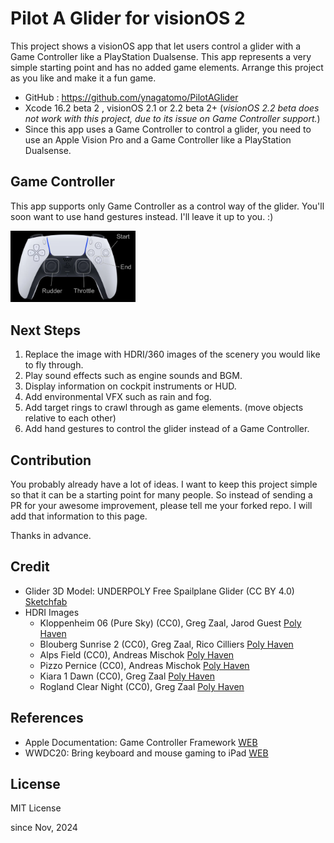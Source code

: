 # Pilot A Glider for visionOS 2

This project shows a visionOS app that let users control a glider with a Game Controller like a PlayStation Dualsense.
This app represents a very simple starting point and has no added game elements.
Arrange this project as you like and make it a fun game.

- GitHub : https://github.com/ynagatomo/PilotAGlider
- Xcode 16.2 beta 2 , visionOS 2.1 or 2.2 beta 2+ (<em>visionOS 2.2 beta does not work with this project, due to its issue on Game Controller support.</em>)
- Since this app uses a Game Controller to control a glider, you need to use an Apple Vision Pro and a Game Controller like a PlayStation Dualsense.

<!--
<img src="imgs/screenshot.jpg">
<img src="imgs/rk720.gif">
-->

## Game Controller

This app supports only Game Controller as a control way of the glider.
You'll soon want to use hand gestures instead. I'll leave it up to you. :)

<img src="imgs/gamecontroller.png" width=200>


## Next Steps

1. Replace the image with HDRI/360 images of the scenery you would like to fly through.
1. Play sound effects such as engine sounds and BGM.
1. Display information on cockpit instruments or HUD.
1. Add environmental VFX such as rain and fog.
1. Add target rings to crawl through as game elements. (move objects relative to each other)
1. Add hand gestures to control the glider instead of a Game Controller.

<!--
Example 1: Flying Space Shuttle
<img src="imgs/spaceshutlle.gif">
Example 2: Flying Full-size Space Shuttle
<img src="imgs/fullsizespaceshuttle.gif">
-->

## Contribution

You probably already have a lot of ideas.
I want to keep this project simple so that it can be a starting point for many people.
So instead of sending a PR for your awesome improvement, please tell me your forked repo.
I will add that information to this page.

Thanks in advance.

## Credit

- Glider 3D Model: UNDERPOLY Free Spailplane Glider (CC BY 4.0) [Sketchfab](https://sketchfab.com/3d-models/underpoly-free-sailplane-glider-45ffefc38fcf4e76a9d0c2a4e76262ef)
- HDRI Images
    - Kloppenheim 06 (Pure Sky) (CC0), Greg Zaal, Jarod Guest [Poly Haven](https://polyhaven.com/ja/a/kloppenheim_06_puresky)
    - Blouberg Sunrise 2 (CC0), Greg Zaal, Rico Cilliers [Poly Haven](https://polyhaven.com/ja/a/blouberg_sunrise_2)
    - Alps Field (CC0), Andreas Mischok [Poly Haven](https://polyhaven.com/ja/a/alps_field)
    - Pizzo Pernice (CC0), Andreas Mischok [Poly Haven](https://polyhaven.com/ja/a/pizzo_pernice)
    - Kiara 1 Dawn (CC0), Greg Zaal [Poly Haven](https://polyhaven.com/ja/a/kiara_1_dawn)
    - Rogland Clear Night (CC0), Greg Zaal [Poly Haven](https://polyhaven.com/ja/a/rogland_clear_night)

## References

- Apple Documentation: Game Controller Framework [WEB](https://developer.apple.com/documentation/gamecontroller)
- WWDC20: Bring keyboard and mouse gaming to iPad [WEB](https://developer.apple.com/videos/play/wwdc2020/10617)

<!--
## Change logs

<details>
<summary>click to open</summary>

1. [Nov 10, 2024] xxx

</details>
-->

## License

MIT License

since Nov, 2024
